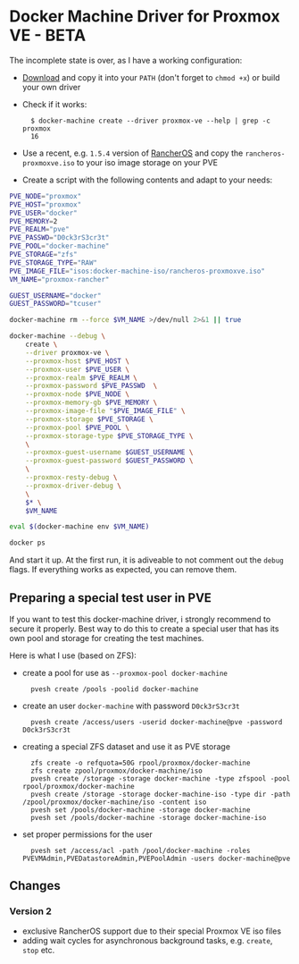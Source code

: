 # Docker Machine Driver for Proxmox VE - BETA

The incomplete state is over, as I have a working configuration:

* [Download](https://github.com/lnxbil/docker-machine-driver-proxmox-ve/releases/tag/v2) and copy it into your `PATH` (don't forget to `chmod +x`) or build your own driver
* Check if it works:

        $ docker-machine create --driver proxmox-ve --help | grep -c proxmox
        16

* Use a recent, e.g. `1.5.4` version of [RancherOS](https://github.com/rancher/os/releases) and copy the
  `rancheros-proxmoxve.iso` to your iso image storage on your PVE
* Create a script with the following contents and adapt to your needs:

```sh
PVE_NODE="proxmox"
PVE_HOST="proxmox"
PVE_USER="docker"
PVE_MEMORY=2
PVE_REALM="pve"
PVE_PASSWD="D0ck3rS3cr3t"
PVE_POOL="docker-machine"
PVE_STORAGE="zfs"
PVE_STORAGE_TYPE="RAW"
PVE_IMAGE_FILE="isos:docker-machine-iso/rancheros-proxmoxve.iso"
VM_NAME="proxmox-rancher"

GUEST_USERNAME="docker"
GUEST_PASSWORD="tcuser"

docker-machine rm --force $VM_NAME >/dev/null 2>&1 || true

docker-machine --debug \
    create \
    --driver proxmox-ve \
    --proxmox-host $PVE_HOST \
    --proxmox-user $PVE_USER \
    --proxmox-realm $PVE_REALM \
    --proxmox-password $PVE_PASSWD  \
    --proxmox-node $PVE_NODE \
    --proxmox-memory-gb $PVE_MEMORY \
    --proxmox-image-file "$PVE_IMAGE_FILE" \
    --proxmox-storage $PVE_STORAGE \
    --proxmox-pool $PVE_POOL \
    --proxmox-storage-type $PVE_STORAGE_TYPE \
    \
    --proxmox-guest-username $GUEST_USERNAME \
    --proxmox-guest-password $GUEST_PASSWORD \
    \
    --proxmox-resty-debug \
    --proxmox-driver-debug \
    \
    $* \
    $VM_NAME 

eval $(docker-machine env $VM_NAME)

docker ps
```

And start it up. At the first run, it is adiveable to not comment out the `debug` flags. If everything works as expected, you can remove them.

## Preparing a special test user in PVE

If you want to test this docker-machine driver, i strongly recommend to secure it properly.
Best way to do this to create a special user that has its own pool and storage for creating
the test machines.

Here is what I use (based on ZFS):

* create a pool for use as `--proxmox-pool docker-machine`

        pvesh create /pools -poolid docker-machine

* create an user `docker-machine` with password `D0ck3rS3cr3t`

        pvesh create /access/users -userid docker-machine@pve -password D0ck3rS3cr3t

* creating a special ZFS dataset and use it as PVE storage

        zfs create -o refquota=50G rpool/proxmox/docker-machine
        zfs create zpool/proxmox/docker-machine/iso
        pvesh create /storage -storage docker-machine -type zfspool -pool rpool/proxmox/docker-machine
        pvesh create /storage -storage docker-machine-iso -type dir -path /zpool/proxmox/docker-machine/iso -content iso
        pvesh set /pools/docker-machine -storage docker-machine
        pvesh set /pools/docker-machine -storage docker-machine-iso

* set proper permissions for the user

        pvesh set /access/acl -path /pool/docker-machine -roles PVEVMAdmin,PVEDatastoreAdmin,PVEPoolAdmin -users docker-machine@pve



## Changes

### Version 2

* exclusive RancherOS support due to their special Proxmox VE iso files
* adding wait cycles for asynchronous background tasks, e.g.  `create`, `stop` etc.
